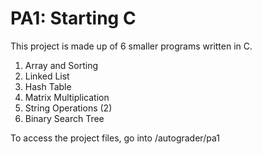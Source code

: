 # PA1: Starting C

This project is made up of 6 smaller programs written in C.

1. Array and Sorting
2. Linked List
3. Hash Table
4. Matrix Multiplication
5. String Operations (2)
6. Binary Search Tree

To access the project files, go into /autograder/pa1
